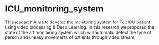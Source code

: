 # ICU_monitoring_system
This research Aims to develop the monitoring system for TeleICU patient using video processing &amp; Deep Learning. In this research we proposed the state of the art monitoring system which will automatic detect the type of person and uneasy movements of patients through video stream.
